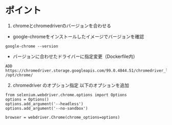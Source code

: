 # ポイント
1. chromeとchromedriverのバージョンを合わせる
- google-chromeをインストールしたイメージでバージョンを確認
```
google-chrome --version
```
- バージョンに合わせたドライバーに指定変更（Dockerfile内）
```
ADD https://chromedriver.storage.googleapis.com/99.0.4844.51/chromedriver_linux64.zip /opt/chrome/
```

2. chromedriver のオプション指定
以下のオプションを追加
```
from selenium.webdriver.chrome.options import Options
options = Options()
options.add_argument('--headless')
options.add_argument('--no-sandbox')
```

```
browser = webdriver.Chrome(chrome_options=options) 
```